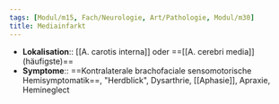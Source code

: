 ```yaml
---
tags: [Modul/m15, Fach/Neurologie, Art/Pathologie, Modul/m30]
title: Mediainfarkt
---
```

- **Lokalisation**:: [[A. carotis interna]] oder ==[[A. cerebri media]] (häufigste)==
- **Symptome**:: ==Kontralaterale brachofaciale sensomotorische Hemisymptomatik==, "Herdblick", Dysarthrie, [[Aphasie]], Apraxie, Hemineglect